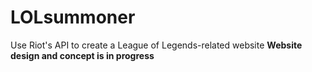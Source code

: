 # LOLsummoner

Use Riot's API to create a League of Legends-related website
**Website design and concept is in progress**
